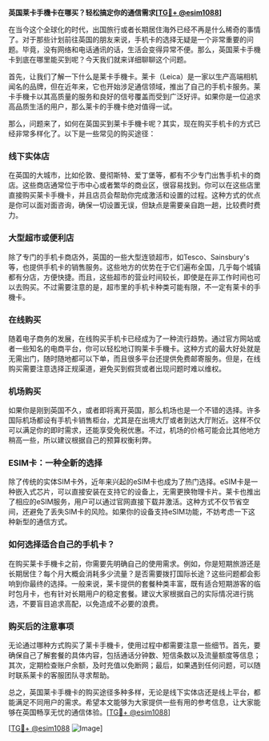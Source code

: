 **英国莱卡手機卡在哪买？轻松搞定你的通信需求[[TG💪+ @esim1088](https://t.me/s/esim1088)]**

在当今这个全球化的时代，出国旅行或者长期居住海外已经不再是什么稀奇的事情了。对于那些计划前往英国的朋友来说，手机卡的选择无疑是一个非常重要的问题。毕竟，没有网络和电话通讯的话，生活会变得异常不便。那么，英国莱卡手機卡到底在哪里能买到呢？今天我们就来详细聊聊这个问题。

首先，让我们了解一下什么是莱卡手機卡。莱卡（Leica）是一家以生产高端相机闻名的品牌，但在近年来，它也开始涉足通信领域，推出了自己的手机卡服务。莱卡手機卡以其高质量的服务和良好的信号覆盖而受到广泛好评。如果你是一位追求高品质生活的用户，那么莱卡的手機卡绝对值得一试。

那么，问题来了，如何在英国买到莱卡手機卡呢？其实，现在购买手机卡的方式已经非常多样化了。以下是一些常见的购买途径：

### **线下实体店**
在英国的大城市，比如伦敦、曼彻斯特、爱丁堡等，都有不少专门出售手机卡的商店。这些商店通常位于市中心或者繁华的商业区，很容易找到。你可以在这些店里直接购买莱卡手機卡，并且店员会帮助你完成激活和设置的过程。这种方式的优点是你可以面对面咨询，确保一切设置无误，但缺点是需要亲自跑一趟，比较费时费力。

### **大型超市或便利店**
除了专门的手机卡商店外，英国的一些大型连锁超市，如Tesco、Sainsbury's等，也提供手机卡的销售服务。这些地方的优势在于它们遍布全国，几乎每个城镇都有分店，方便快捷。而且，这些超市的营业时间较长，即使是在非工作时间也可以去购买。不过需要注意的是，超市里的手机卡种类可能有限，不一定有莱卡的手機卡。

### **在线购买**
随着电子商务的发展，在线购买手机卡已经成为了一种流行趋势。通过官方网站或者一些知名的电商平台，你可以轻松地订购莱卡手機卡。这种方式的最大好处就是无需出门，随时随地都可以下单，而且很多平台还提供免费邮寄服务。但是，在线购买需要注意选择正规渠道，避免买到假货或者出现问题时难以维权。

### **机场购买**
如果你是刚到英国不久，或者即将离开英国，那么机场也是一个不错的选择。许多国际机场都设有手机卡销售柜台，尤其是在出境大厅或者到达大厅附近。这样不仅可以满足你的即时需求，还能享受免税优惠。不过，机场的价格可能会比其他地方稍高一些，所以建议根据自己的预算权衡利弊。

### **ESIM卡：一种全新的选择**
除了传统的实体SIM卡外，近年来兴起的eSIM卡也成为了热门选择。eSIM卡是一种嵌入式芯片，可以直接安装在支持它的设备上，无需更换物理卡片。莱卡也推出了相应的eSIM服务，用户可以通过官网直接下载并激活。这种方式不仅节省空间，还避免了丢失SIM卡的风险。如果你的设备支持eSIM功能，不妨考虑一下这种新型的通信方式。

### **如何选择适合自己的手机卡？**
在购买莱卡手機卡之前，你需要先明确自己的使用需求。例如，你是短期旅游还是长期居住？每个月大概会消耗多少流量？是否需要拨打国际长途？这些问题都会影响到你最终的选择。一般来说，莱卡提供的套餐种类丰富，既有适合短期游客的临时包月卡，也有针对长期用户的稳定套餐。建议大家根据自己的实际情况进行挑选，不要盲目追求高配，以免造成不必要的浪费。

### **购买后的注意事项**
无论通过哪种方式购买了莱卡手機卡，使用过程中都需要注意一些细节。首先，要确保自己了解套餐的具体内容，包括通话分钟数、短信条数以及流量额度等信息；其次，定期检查账户余额，及时充值以免断网；最后，如果遇到任何问题，可以随时联系莱卡的客服团队寻求帮助。

总之，英国莱卡手機卡的购买途径多种多样，无论是线下实体店还是线上平台，都能满足不同用户的需求。希望本文能够为大家提供一些有用的参考信息，让大家能够在英国畅享无忧的通信体验。[[TG💪+ @esim1088](https://t.me/s/esim1088)]

[[TG💪+ @esim1088](https://t.me/s/esim1088) ![Image](https://i.postimg.cc/4NQfJmqS/Snipaste-2025-05-13-00-14-12.png)]